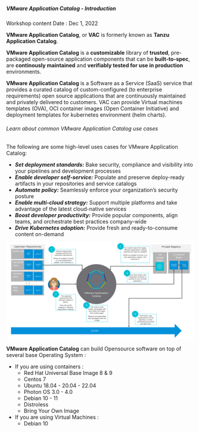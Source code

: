 
##### VMware Application Catalog - Introduction
Workshop content Date : Dec 1, 2022

**VMware Application Catalog**, or **VAC** is formerly known as **Tanzu Application Catalog**. 

**VMware Application Catalog** is a **customizable** library of **trusted**, pre-packaged open-source application components that can be **built-to-spec**, are **continously maintained** and **verifiably tested for use in production** environments.

**VMware Application Catalog** is a Software as a Service (SaaS) service that provides a curated catalog of custom-configured (to enterprise requirements) open source applications that are continuously maintained and privately delivered to customers. VAC can provide Virtual machines templates (OVA), OCI container images (Open Container Initiative) and deployment templates for kubernetes environment (helm charts).

###### Learn about common VMware Application Catalog use cases

The following are some high-level uses cases for VMware Application Catalog:
- ***Set deployment standards:*** Bake security, compliance and visibility into your pipelines and development processes
- ***Enable developer self-service:*** Populate and preserve deploy-ready artifacts in your repositories and service catalogs
- ***Automate policy:*** Seamlessly enforce your organization’s security posture
- ***Enable multi-cloud strategy:*** Support multiple platforms and take advantage of the latest cloud-native services
- ***Boost developer productivity:*** Provide popular components, align teams, and orchestrate best practices company-wide
- ***Drive Kubernetes adoption:*** Provide fresh and ready-to-consume content on-demand

![VAC Overview Diagram](../images/get-started-images-cicd-diagram.png)

**VMware Application Catalog** can build Opensource software on top of several base Operating System :
- If you are using containers : 
    - Red Hat Universal Base Image 8 & 9
    - Centos 7
    - Ubuntu 18.04 - 20.04 - 22.04
    - Photon OS 3.0 - 4.0
    - Debian 10 - 11
    - Distroless
    - Bring Your Own Image
- If you are using Virtual Machines : 
    - Debian 10
